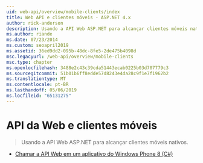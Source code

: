 ```yaml
---
uid: web-api/overview/mobile-clients/index
title: Web API e clientes móveis - ASP.NET 4.x
author: rick-anderson
description: Usando a API Web ASP.NET para alcançar clientes móveis nativos.
ms.author: riande
ms.date: 07/23/2014
ms.custom: seoapril2019
ms.assetid: 36ed9dd2-095b-48dc-8fe5-2de475b4098d
msc.legacyurl: /web-api/overview/mobile-clients
msc.type: chapter
ms.openlocfilehash: 3488e2c43c39cda51443ecab0225b03d707779c3
ms.sourcegitcommit: 51b01b6ff8edde57d8243e4da28c9f1e7f1962b2
ms.translationtype: MT
ms.contentlocale: pt-BR
ms.lasthandoff: 05/06/2019
ms.locfileid: "65131275"
---
```

# <a name="web-api-and-mobile-clients"></a>API da Web e clientes móveis

> Usando a API Web ASP.NET para alcançar clientes móveis nativos.

- [Chamar a API Web em um aplicativo do Windows Phone 8 (C#)](calling-web-api-from-a-windows-phone-8-application.md)
